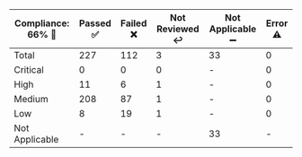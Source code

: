| Compliance: 66% :test_tube: | Passed :white_check_mark:                | Failed :x:                               | Not Reviewed :leftwards_arrow_with_hook: | Not Applicable :heavy_minus_sign:        | Error :warning:                          |
| ---------------------------------------- | ---------------------------------------- | ---------------------------------------- | ---------------------------------------- | ---------------------------------------- | ---------------------------------------- |
| Total                                    | 227                                      | 112                                      | 3                                        | 33                                       | 0                                        |
| Critical                                 | 0                                        | 0                                        | 0                                        | -                                        | 0                                        |
| High                                     | 11                                       | 6                                        | 1                                        | -                                        | 0                                        |
| Medium                                   | 208                                      | 87                                       | 1                                        | -                                        | 0                                        |
| Low                                      | 8                                        | 19                                       | 1                                        | -                                        | 0                                        |
| Not Applicable                           | -                                        | -                                        | -                                        | 33                                       | -                                        |
